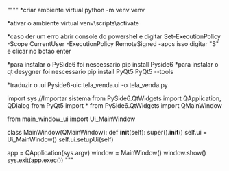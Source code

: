 """"
*criar ambiente virtual
python -m venv venv

*ativar o ambiente virtual
venv\scripts\activate

*caso der um erro abrir console do powershel e digitar
Set-ExecutionPolicy -Scope CurrentUser -ExecutionPolicy RemoteSigned
-apos isso digitar "S" e clicar no botao enter

*para instalar o PySide6 foi nescessario
pip install Pyside6
*para instalar o qt desygner foi nescessario
pip install PyQt5 PyQt5 --tools

*traduzir o .ui
Pyside6-uic tela_venda.ui -o tela_venda.py


import sys //Importar sistema
from PySide6.QtWidgets import QApplication, QDialog
from PyQt5 import *
from PySide6.QtWidgets import QMainWindow

from main_window_ui import Ui_MainWindow

class MainWindow(QMainWindow):
    def __init__(self):
        super().__init__()
        self.ui = Ui_MainWindow()
        self.ui.setupUi(self)

app = QApplication(sys.argv)
window = MainWindow()
window.show()
sys.exit(app.exec())
"""